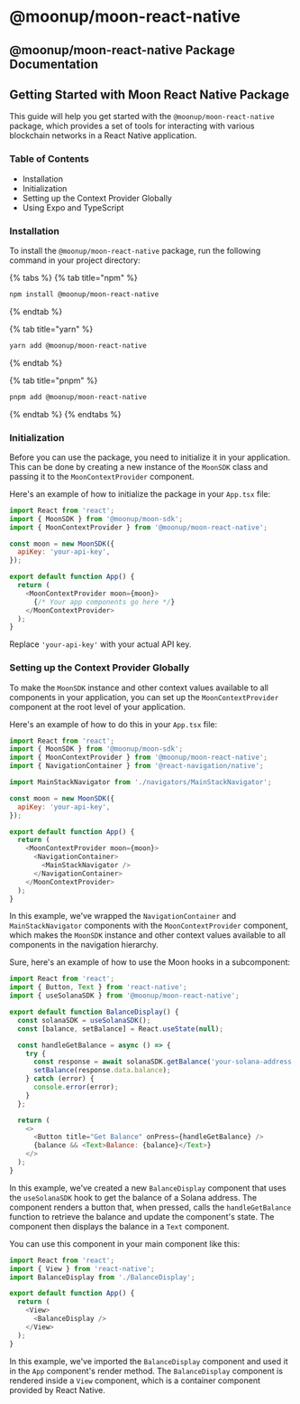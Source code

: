 # @moonup/moon-react-native

## @moonup/moon-react-native Package Documentation

## Getting Started with Moon React Native Package

This guide will help you get started with the `@moonup/moon-react-native` package, which provides a set of tools for interacting with various blockchain networks in a React Native application.

### Table of Contents

* Installation
* Initialization
* Setting up the Context Provider Globally
* Using Expo and TypeScript

### Installation

To install the `@moonup/moon-react-native` package, run the following command in your project directory:

{% tabs %}
{% tab title="npm" %}
```bash
npm install @moonup/moon-react-native
```
{% endtab %}

{% tab title="yarn" %}
```bash
yarn add @moonup/moon-react-native
```
{% endtab %}

{% tab title="pnpm" %}
```bash
pnpm add @moonup/moon-react-native
```
{% endtab %}
{% endtabs %}

### Initialization

Before you can use the package, you need to initialize it in your application. This can be done by creating a new instance of the `MoonSDK` class and passing it to the `MoonContextProvider` component.

Here's an example of how to initialize the package in your `App.tsx` file:

```javascript
import React from 'react';
import { MoonSDK } from '@moonup/moon-sdk';
import { MoonContextProvider } from '@moonup/moon-react-native';

const moon = new MoonSDK({
  apiKey: 'your-api-key',
});

export default function App() {
  return (
    <MoonContextProvider moon={moon}>
      {/* Your app components go here */}
    </MoonContextProvider>
  );
}
```

Replace `'your-api-key'` with your actual API key.

### Setting up the Context Provider Globally

To make the `MoonSDK` instance and other context values available to all components in your application, you can set up the `MoonContextProvider` component at the root level of your application.

Here's an example of how to do this in your `App.tsx` file:

```javascript
import React from 'react';
import { MoonSDK } from '@moonup/moon-sdk';
import { MoonContextProvider } from '@moonup/moon-react-native';
import { NavigationContainer } from '@react-navigation/native';

import MainStackNavigator from './navigators/MainStackNavigator';

const moon = new MoonSDK({
  apiKey: 'your-api-key',
});

export default function App() {
  return (
    <MoonContextProvider moon={moon}>
      <NavigationContainer>
        <MainStackNavigator />
      </NavigationContainer>
    </MoonContextProvider>
  );
}
```

In this example, we've wrapped the `NavigationContainer` and `MainStackNavigator` components with the `MoonContextProvider` component, which makes the `MoonSDK` instance and other context values available to all components in the navigation hierarchy.

Sure, here's an example of how to use the Moon hooks in a subcomponent:

```javascript
import React from 'react';
import { Button, Text } from 'react-native';
import { useSolanaSDK } from '@moonup/moon-react-native';

export default function BalanceDisplay() {
  const solanaSDK = useSolanaSDK();
  const [balance, setBalance] = React.useState(null);

  const handleGetBalance = async () => {
    try {
      const response = await solanaSDK.getBalance('your-solana-address');
      setBalance(response.data.balance);
    } catch (error) {
      console.error(error);
    }
  };

  return (
    <>
      <Button title="Get Balance" onPress={handleGetBalance} />
      {balance && <Text>Balance: {balance}</Text>}
    </>
  );
}
```

In this example, we've created a new `BalanceDisplay` component that uses the `useSolanaSDK` hook to get the balance of a Solana address. The component renders a button that, when pressed, calls the `handleGetBalance` function to retrieve the balance and update the component's state. The component then displays the balance in a `Text` component.

You can use this component in your main component like this:

```javascript
import React from 'react';
import { View } from 'react-native';
import BalanceDisplay from './BalanceDisplay';

export default function App() {
  return (
    <View>
      <BalanceDisplay />
    </View>
  );
}
```

In this example, we've imported the `BalanceDisplay` component and used it in the `App` component's render method. The `BalanceDisplay` component is rendered inside a `View` component, which is a container component provided by React Native.
